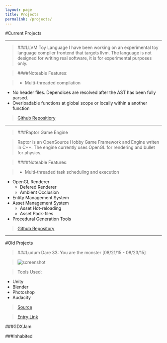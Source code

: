 ```yaml
---
layout: page
title: Projects
permalink: /projects/
---
```


#Current Projects

------------------------------

> ###LLVM Toy Language
I have been working on an experimental toy language compiler frontend that targets llvm.  The language is not designed for writing real software, it is for experimental purposes only.  

>####Noteable Features:

>- Multi-threaded compilation
- No header files.  Dependices are resolved after the AST has been fully parsed.
- Overloadable functions at global scope or locally within a another function


>[Github Repositiory](https://github.com/Twiebs/LLVMLang)

-----------------------------

>###Raptor Game Engine

>Raptor is an OpenSource Hobby Game Framework and Engine writen in C++.
The engine currently uses OpenGL for rendering and bullet for physics.  

>####Noteable Features:

>- Multi-threaded task scheduling and execution
- OpenGL Renderer
  - Defered Renderer
  - Ambient Occlusion
- Entity Management System
- Asset Management System
  - Asset Hot-reloading
  - Asset Pack-files
- Procedural Generation Tools

>[Github Repository](https://github.com/Twiebs/Raptor)

-------------------------

#Old Projects

>###Ludum Dare 33: You are the monster [08/21/15 - 08/23/15]

>![screenshot](http://ludumdare.com/compo/wp-content/compo2/479518/50789-shot0-1440378297.png)

> Tools Used:
  - Unity
  - Blender
  - Photoshop
  - Audacity

>[Source](https://github.com/Twiebs/LD33/)

>[Entry Link](http://ludumdare.com/compo/ludum-dare-33/?action=preview&uid=50789)

###GDXJam


###Inhabited

